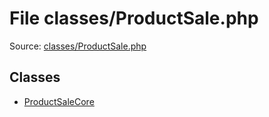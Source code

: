 File classes/ProductSale.php
=========

Source: [classes/ProductSale.php](https://github.com/PrestaShop/PrestaShop/blob/1.5.0.15/classes/ProductSale.php)


Classes
-------

* [ProductSaleCore](class.ProductSaleCore.md)

